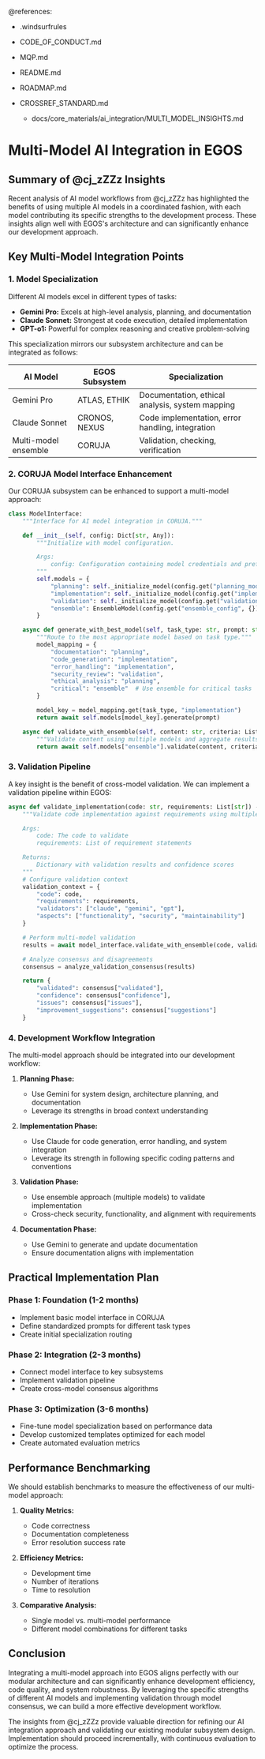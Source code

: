 @references:
- .windsurfrules
- CODE_OF_CONDUCT.md
- MQP.md
- README.md
- ROADMAP.md
- CROSSREF_STANDARD.md

  - docs/core_materials/ai_integration/MULTI_MODEL_INSIGHTS.md

# Multi-Model AI Integration in EGOS

## Summary of @cj_zZZz Insights

Recent analysis of AI model workflows from @cj_zZZz has highlighted the benefits of using multiple AI models in a coordinated fashion, with each model contributing its specific strengths to the development process. These insights align well with EGOS's architecture and can significantly enhance our development approach.

## Key Multi-Model Integration Points

### 1. Model Specialization

Different AI models excel in different types of tasks:
- **Gemini Pro:** Excels at high-level analysis, planning, and documentation
- **Claude Sonnet:** Strongest at code execution, detailed implementation
- **GPT-o1:** Powerful for complex reasoning and creative problem-solving

This specialization mirrors our subsystem architecture and can be integrated as follows:

| AI Model | EGOS Subsystem | Specialization |
|----------|---------------|----------------|
| Gemini Pro | ATLAS, ETHIK | Documentation, ethical analysis, system mapping |
| Claude Sonnet | CRONOS, NEXUS | Code implementation, error handling, integration |
| Multi-model ensemble | CORUJA | Validation, checking, verification |

### 2. CORUJA Model Interface Enhancement

Our CORUJA subsystem can be enhanced to support a multi-model approach:

```python
class ModelInterface:
    """Interface for AI model integration in CORUJA."""

    def __init__(self, config: Dict[str, Any]):
        """Initialize with model configuration.

        Args:
            config: Configuration containing model credentials and preferences
        """
        self.models = {
            "planning": self._initialize_model(config.get("planning_model", "gemini")),
            "implementation": self._initialize_model(config.get("implementation_model", "claude")),
            "validation": self._initialize_model(config.get("validation_model", "gpt")),
            "ensemble": EnsembleModel(config.get("ensemble_config", {}))
        }

    async def generate_with_best_model(self, task_type: str, prompt: str) -> str:
        """Route to the most appropriate model based on task type."""
        model_mapping = {
            "documentation": "planning",
            "code_generation": "implementation",
            "error_handling": "implementation",
            "security_review": "validation",
            "ethical_analysis": "planning",
            "critical": "ensemble"  # Use ensemble for critical tasks
        }

        model_key = model_mapping.get(task_type, "implementation")
        return await self.models[model_key].generate(prompt)

    async def validate_with_ensemble(self, content: str, criteria: List[str]) -> Dict[str, Any]:
        """Validate content using multiple models and aggregate results."""
        return await self.models["ensemble"].validate(content, criteria)
```

### 3. Validation Pipeline

A key insight is the benefit of cross-model validation. We can implement a validation pipeline within EGOS:

```python
async def validate_implementation(code: str, requirements: List[str]) -> Dict[str, Any]:
    """Validate code implementation against requirements using multiple models.

    Args:
        code: The code to validate
        requirements: List of requirement statements

    Returns:
        Dictionary with validation results and confidence scores
    """
    # Configure validation context
    validation_context = {
        "code": code,
        "requirements": requirements,
        "validators": ["claude", "gemini", "gpt"],
        "aspects": ["functionality", "security", "maintainability"]
    }

    # Perform multi-model validation
    results = await model_interface.validate_with_ensemble(code, validation_context)

    # Analyze consensus and disagreements
    consensus = analyze_validation_consensus(results)

    return {
        "validated": consensus["validated"],
        "confidence": consensus["confidence"],
        "issues": consensus["issues"],
        "improvement_suggestions": consensus["suggestions"]
    }
```

### 4. Development Workflow Integration

The multi-model approach should be integrated into our development workflow:

1. **Planning Phase:**
   - Use Gemini for system design, architecture planning, and documentation
   - Leverage its strengths in broad context understanding

2. **Implementation Phase:**
   - Use Claude for code generation, error handling, and system integration
   - Leverage its strength in following specific coding patterns and conventions

3. **Validation Phase:**
   - Use ensemble approach (multiple models) to validate implementation
   - Cross-check security, functionality, and alignment with requirements

4. **Documentation Phase:**
   - Use Gemini to generate and update documentation
   - Ensure documentation aligns with implementation

## Practical Implementation Plan

### Phase 1: Foundation (1-2 months)
- Implement basic model interface in CORUJA
- Define standardized prompts for different task types
- Create initial specialization routing

### Phase 2: Integration (2-3 months)
- Connect model interface to key subsystems
- Implement validation pipeline
- Create cross-model consensus algorithms

### Phase 3: Optimization (3-6 months)
- Fine-tune model specialization based on performance data
- Develop customized templates optimized for each model
- Create automated evaluation metrics

## Performance Benchmarking

We should establish benchmarks to measure the effectiveness of our multi-model approach:

1. **Quality Metrics:**
   - Code correctness
   - Documentation completeness
   - Error resolution success rate

2. **Efficiency Metrics:**
   - Development time
   - Number of iterations
   - Time to resolution

3. **Comparative Analysis:**
   - Single model vs. multi-model performance
   - Different model combinations for different tasks

## Conclusion

Integrating a multi-model approach into EGOS aligns perfectly with our modular architecture and can significantly enhance development efficiency, code quality, and system robustness. By leveraging the specific strengths of different AI models and implementing validation through model consensus, we can build a more effective development workflow.

The insights from @cj_zZZz provide valuable direction for refining our AI integration approach and validating our existing modular subsystem design. Implementation should proceed incrementally, with continuous evaluation to optimize the process.